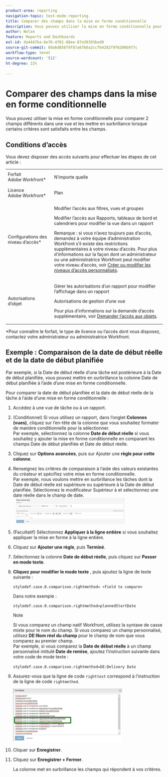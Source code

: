 ```yaml
---
product-area: reporting
navigation-topic: text-mode-reporting
title: Comparer des champs dans la mise en forme conditionnelle
description: Vous pouvez utiliser la mise en forme conditionnelle pour comparer 2 champs différents dans une vue et les mettre en surbrillance lorsque certains critères sont satisfaits entre les champs.
author: Nolan
feature: Reports and Dashboards
exl-id: da4447ba-6e76-4701-88ee-87a30393bed9
source-git-commit: 89a6d856f9f87a67b6a2ccfb4282f9f6200b977c
workflow-type: tm+mt
source-wordcount: '512'
ht-degree: 22%

---
```


# Comparer des champs dans la mise en forme conditionnelle

Vous pouvez utiliser la mise en forme conditionnelle pour comparer 2 champs différents dans une vue et les mettre en surbrillance lorsque certains critères sont satisfaits entre les champs.

## Conditions d’accès

Vous devez disposer des accès suivants pour effectuer les étapes de cet article :

<table style="table-layout:auto"> 
 <col> 
 <col> 
 <tbody> 
  <tr> 
   <td role="rowheader">Forfait Adobe Workfront*</td> 
   <td> <p>N’importe quelle</p> </td> 
  </tr> 
  <tr> 
   <td role="rowheader">Licence Adobe Workfront*</td> 
   <td> <p>Plan </p> </td> 
  </tr> 
  <tr> 
   <td role="rowheader">Configurations des niveau d’accès*</td> 
   <td> <p>Modifier l’accès aux filtres, vues et groupes</p> <p>Modifier l’accès aux Rapports, tableaux de bord et calendriers pour modifier la vue dans un rapport</p> <p>Remarque : si vous n’avez toujours pas d’accès, demandez à votre équipe d’administration Workfront s’il existe des restrictions supplémentaires à votre niveau d’accès. Pour plus d’informations sur la façon dont un administrateur ou une administratrice Workfront peut modifier votre niveau d’accès, voir <a href="../../../administration-and-setup/add-users/configure-and-grant-access/create-modify-access-levels.md" class="MCXref xref">Créer ou modifier les niveaux d’accès personnalisés</a>.</p> </td> 
  </tr> 
  <tr> 
   <td role="rowheader">Autorisations d’objet</td> 
   <td> <p>Gérer les autorisations d’un rapport pour modifier l’affichage dans un rapport</p> <p>Autorisations de gestion d’une vue</p> <p>Pour plus d’informations sur la demande d’accès supplémentaire, voir <a href="../../../workfront-basics/grant-and-request-access-to-objects/request-access.md" class="MCXref xref">Demander l’accès aux objets</a>.</p> </td> 
  </tr> 
 </tbody> 
</table>

&#42;Pour connaître le forfait, le type de licence ou l’accès dont vous disposez, contactez votre administrateur ou administratrice Workfront.

## Exemple : Comparaison de la date de début réelle et de la date de début planifiée

Par exemple, si la Date de début réelle d’une tâche est postérieure à la Date de début planifiée, vous pouvez mettre en surbrillance la colonne Date de début planifiée à l’aide d’une mise en forme conditionnelle.

Pour comparer la date de début planifiée et la date de début réelle de la tâche à l’aide d’une mise en forme conditionnelle :

1. Accédez à une vue de tâche ou à un rapport.
1. (Conditionnel) Si vous utilisez un rapport, dans l’onglet **Colonnes (vues)**, cliquez sur l’en-tête de la colonne que vous souhaitez formater de manière conditionnelle pour la sélectionner.\
   Par exemple, sélectionnez la colonne **Date de début réelle** si vous souhaitez y ajouter la mise en forme conditionnelle en comparant les champs Date de début planifiée et Date de début réelle.

1. Cliquez sur **Options avancées**, puis sur Ajouter une **règle pour cette colonne**.

1. Renseignez les critères de comparaison à l’aide des valeurs existantes du créateur et spécifiez votre mise en forme conditionnelle.\
   Par exemple, nous voulons mettre en surbrillance les tâches dont la Date de début réelle est supérieure ou supérieure à la Date de début planifiée. Sélectionnez le modificateur Supérieur à et sélectionnez une date réelle dans le champ de date.\
     ![](assets/cond-format-1-350x84.png)

1. (Facultatif) Sélectionnez **Appliquer à la ligne entière** si vous souhaitez appliquer la mise en forme à la ligne entière.
1. Cliquez sur **Ajouter une règle**, puis **Terminé**.

1. Sélectionnez la colonne **Date de début réelle**, puis cliquez sur **Passer en mode texte**.

1. **Cliquez pour modifier le mode texte** , puis ajoutez la ligne de texte suivante :

   ```
   styledef.case.0.comparison.rightmethod= <field to compare>
   ```

   Dans notre exemple : 

   ```
   styledef.case.0.comparison.rightmethod=plannedStartDate
   ```

   >[!NOTE]
   >
   >Si vous comparez un champ natif Workfront, utilisez la syntaxe de casse mixte pour le nom du champ. Si vous comparez un champ personnalisé, utilisez **DE:Nom réel du champ** pour le champ de nom que vous comparez au premier champ.\
   >Par exemple, si vous comparez la **Date de début réelle** à un champ personnalisé intitulé **Date de remise**, ajoutez l’instruction suivante dans votre code de mode texte :
   >
   >`styledef.case.0.comparison.rightmethod=DE:Delivery Date`

1. Assurez-vous que la ligne de code `righttext` correspond à l’instruction de la ligne de code `rightmethod`.

   ![](assets/cond-format-2-350x171.png)

1. Cliquer sur **Enregistrer**.
1. Cliquez sur **Enregistrer + Fermer**.

   La colonne met en surbrillance les champs qui répondent à vos critères.
